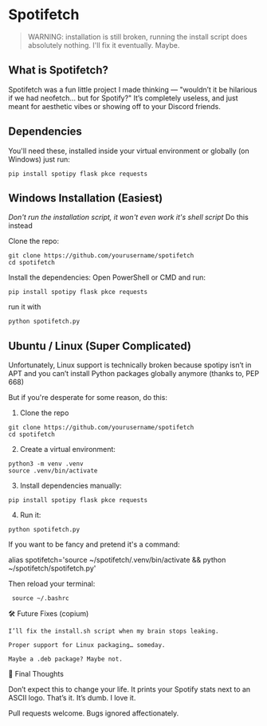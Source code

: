 # Spotifetch

>   WARNING: installation is still broken, running the install script does absolutely nothing. I'll fix it eventually. Maybe.

## What is Spotifetch?

Spotifetch was a fun little project I made thinking — "wouldn’t it be hilarious if we had neofetch… but for Spotify?"
It’s completely useless, and just meant for aesthetic vibes or showing off to your Discord friends.


## Dependencies

You'll need these, installed inside your virtual environment or globally (on Windows) just run:

```
pip install spotipy flask pkce requests
```

## Windows Installation (Easiest)

*Don't run the installation script, it won't even work it's shell script*
Do this instead


Clone the repo:
```
git clone https://github.com/yourusername/spotifetch
cd spotifetch
```

Install the dependencies:
Open PowerShell or CMD and run:
```
pip install spotipy flask pkce requests
```
run it with

```
python spotifetch.py
```


## Ubuntu / Linux (Super Complicated)

Unfortunately, Linux support is technically broken because spotipy isn’t in APT and you can’t install Python packages globally anymore (thanks to, PEP 668)

But if you're desperate for some reason, do this:

1. Clone the repo
```
git clone https://github.com/yourusername/spotifetch
cd spotifetch
```

2. Create a virtual environment:

```
python3 -m venv .venv
source .venv/bin/activate
```

3. Install dependencies manually:

```
pip install spotipy flask pkce requests
```

4. Run it:

```
python spotifetch.py
```

If you want to be fancy and pretend it's a command:

alias spotifetch='source ~/spotifetch/.venv/bin/activate && python ~/spotifetch/spotifetch.py'

Then reload your terminal:
```
 source ~/.bashrc
```

🛠 Future Fixes (copium)

    I’ll fix the install.sh script when my brain stops leaking.

    Proper support for Linux packaging… someday.

    Maybe a .deb package? Maybe not.

🐸 Final Thoughts

Don’t expect this to change your life. It prints your Spotify stats next to an ASCII logo. That’s it. It’s dumb. I love it.

Pull requests welcome.
Bugs ignored affectionately.